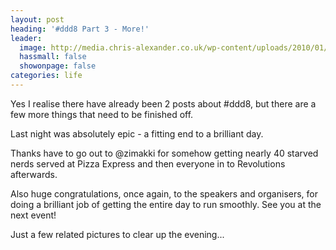 ```yaml
---
layout: post
heading: '#ddd8 Part 3 - More!'
leader:
  image: http://media.chris-alexander.co.uk/wp-content/uploads/2010/01/30012010006.jpg
  hassmall: false
  showonpage: false
categories: life
---
```


Yes I realise there have already been 2 posts about #ddd8, but there are a few more things that need to be finished off.

Last night was absolutely epic - a fitting end to a brilliant day.

Thanks have to go out to @zimakki for somehow getting nearly 40 starved nerds served at Pizza Express and then everyone in to Revolutions afterwards.

Also huge congratulations, once again, to the speakers and organisers, for doing a brilliant job of getting the entire day to run smoothly. See you at the next event!

Just a few related pictures to clear up the evening...

<!-- Replace missing image from http://media.chris-alexander.co.uk/wp-content/uploads/2010/01/30012010006.jpg -->

<!-- Replace missing image from http://media.chris-alexander.co.uk/wp-content/uploads/2010/01/31012010.jpg -->

<!-- Replace missing image from http://media.chris-alexander.co.uk/wp-content/uploads/2010/01/Screenshot0006.jpg -->
